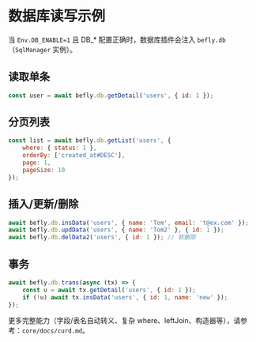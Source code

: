 # 数据库读写示例

当 `Env.DB_ENABLE=1` 且 DB\_\* 配置正确时，数据库插件会注入 `befly.db`（`SqlManager` 实例）。

## 读取单条

```js
const user = await befly.db.getDetail('users', { id: 1 });
```

## 分页列表

```js
const list = await befly.db.getList('users', {
    where: { status: 1 },
    orderBy: ['created_at#DESC'],
    page: 1,
    pageSize: 10
});
```

## 插入/更新/删除

```js
await befly.db.insData('users', { name: 'Tom', email: 't@ex.com' });
await befly.db.updData('users', { name: 'Tom2' }, { id: 1 });
await befly.db.delData2('users', { id: 1 }); // 软删除
```

## 事务

```js
await befly.db.trans(async (tx) => {
    const u = await tx.getDetail('users', { id: 1 });
    if (!u) await tx.insData('users', { id: 1, name: 'new' });
});
```

更多完整能力（字段/表名自动转义、复杂 where、leftJoin、构造器等），请参考：`core/docs/curd.md`。
